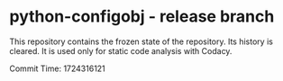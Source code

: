 # python-configobj - release branch

This repository contains the frozen state of the repository.
Its history is cleared. It is used only for static code
analysis with Codacy.

Commit Time: 1724316121